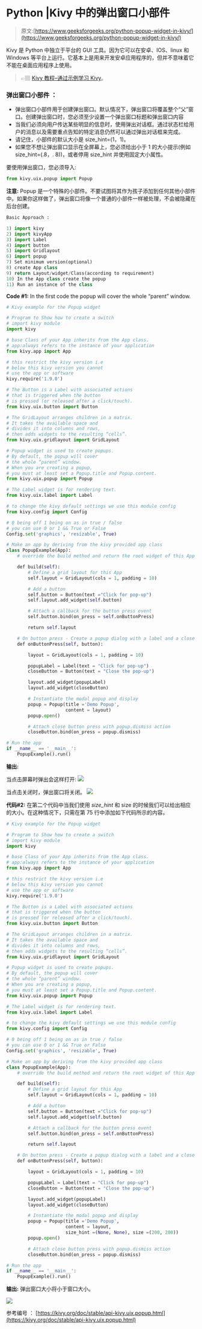 # Python |Kivy 中的弹出窗口小部件

> 原文:[https://www.geeksforgeeks.org/python-popup-widget-in-kivy/](https://www.geeksforgeeks.org/python-popup-widget-in-kivy/)

Kivy 是 Python 中独立于平台的 GUI 工具。因为它可以在安卓、IOS、linux 和 Windows 等平台上运行。它基本上是用来开发安卓应用程序的，但并不意味着它不能在桌面应用程序上使用。

> 👉🏽 [Kivy 教程–通过示例学习 Kivy](https://www.geeksforgeeks.org/kivy-tutorial/)。

### 弹出窗口小部件 ：

*   弹出窗口小部件用于创建弹出窗口。默认情况下，弹出窗口将覆盖整个“父”窗口。创建弹出窗口时，您必须至少设置一个弹出窗口标题和弹出窗口内容
*   当我们必须向用户传达某些明显的信息时，使用弹出对话框。通过状态栏给用户的消息以及需要重点告知的特定消息仍然可以通过弹出对话框来完成。
*   请记住，小部件的默认大小是 size_hint=(1，1)。
*   如果您不想让弹出窗口显示在全屏幕上，您必须给出小于 1 的大小提示(例如 size_hint=(.8，. 8))，或者停用 size_hint 并使用固定大小属性。

要使用弹出窗口，您必须导入:

```py
from kivy.uix.popup import Popup
```

**注意:** Popup 是一个特殊的小部件。不要试图将其作为孩子添加到任何其他小部件中。如果你这样做了，弹出窗口将像一个普通的小部件一样被处理，不会被隐藏在后台创建。

```py
Basic Approach :

1) import kivy
2) import kivyApp
3) import Label
4) import button
5) import Gridlayout
6) import popup
7) Set minimum version(optional)
8) create App class
9) return Layout/widget/Class(according to requirement)
10) In the App class create the popup
11) Run an instance of the class
```

**Code #1:** In the first code the popup will cover the whole “parent” window.

```py
# Kivy example for the Popup widget

# Program to Show how to create a switch
# import kivy module   
import kivy 

# base Class of your App inherits from the App class.   
# app:always refers to the instance of your application  
from kivy.app import App

# this restrict the kivy version i.e 
# below this kivy version you cannot 
# use the app or software 
kivy.require('1.9.0')

# The Button is a Label with associated actions
# that is triggered when the button
# is pressed (or released after a click/touch).
from kivy.uix.button import Button

# The GridLayout arranges children in a matrix.
# It takes the available space and
# divides it into columns and rows,
# then adds widgets to the resulting “cells”.
from kivy.uix.gridlayout import GridLayout

# Popup widget is used to create popups.
# By default, the popup will cover
# the whole “parent” window.
# When you are creating a popup,
# you must at least set a Popup.title and Popup.content.
from kivy.uix.popup import Popup

# The Label widget is for rendering text. 
from kivy.uix.label import Label

# to change the kivy default settings we use this module config
from kivy.config import Config

# 0 being off 1 being on as in true / false
# you can use 0 or 1 && True or False
Config.set('graphics', 'resizable', True)

# Make an app by deriving from the kivy provided app class
class PopupExample(App):
    # override the build method and return the root widget of this App

    def build(self):
        # Define a grid layout for this App
        self.layout = GridLayout(cols = 1, padding = 10)

        # Add a button
        self.button = Button(text ="Click for pop-up")
        self.layout.add_widget(self.button)

        # Attach a callback for the button press event
        self.button.bind(on_press = self.onButtonPress)

        return self.layout

    # On button press - Create a popup dialog with a label and a close button
    def onButtonPress(self, button):

        layout = GridLayout(cols = 1, padding = 10)

        popupLabel = Label(text = "Click for pop-up")
        closeButton = Button(text = "Close the pop-up")

        layout.add_widget(popupLabel)
        layout.add_widget(closeButton)       

        # Instantiate the modal popup and display
        popup = Popup(title ='Demo Popup',
                      content = layout)  
        popup.open()   

        # Attach close button press with popup.dismiss action
        closeButton.bind(on_press = popup.dismiss)   

# Run the app
if __name__ == '__main__':
    PopupExample().run()
```

**输出:**

当点击屏幕时弹出会这样打开:
![](img/25c639bbb92757478a5c5032d82d0355.png)

当点击关闭时，弹出窗口将关闭。
![](img/80b43e338cb045c05085e029ef9d1d09.png)

**代码#2:**
在第二个代码中当我们使用 *size_hint* 和 size 的时候我们可以给出相应的大小。在这种情况下，只需在第 75 行中添加如下代码所示的内容。

```py
# Kivy example for the Popup widget

# Program to Show how to create a switch
# import kivy module   
import kivy 

# base Class of your App inherits from the App class.   
# app:always refers to the instance of your application  
from kivy.app import App

# this restrict the kivy version i.e 
# below this kivy version you cannot 
# use the app or software 
kivy.require('1.9.0')

# The Button is a Label with associated actions
# that is triggered when the button
# is pressed (or released after a click/touch).
from kivy.uix.button import Button

# The GridLayout arranges children in a matrix.
# It takes the available space and
# divides it into columns and rows,
# then adds widgets to the resulting “cells”.
from kivy.uix.gridlayout import GridLayout

# Popup widget is used to create popups.
# By default, the popup will cover
# the whole “parent” window.
# When you are creating a popup,
# you must at least set a Popup.title and Popup.content.
from kivy.uix.popup import Popup

# The Label widget is for rendering text. 
from kivy.uix.label import Label

# to change the kivy default settings we use this module config
from kivy.config import Config

# 0 being off 1 being on as in true / false
# you can use 0 or 1 && True or False
Config.set('graphics', 'resizable', True)

# Make an app by deriving from the kivy provided app class
class PopupExample(App):
    # override the build method and return the root widget of this App

    def build(self):
        # Define a grid layout for this App
        self.layout = GridLayout(cols = 1, padding = 10)

        # Add a button
        self.button = Button(text ="Click for pop-up")
        self.layout.add_widget(self.button)

        # Attach a callback for the button press event
        self.button.bind(on_press = self.onButtonPress)

        return self.layout

    # On button press - Create a popup dialog with a label and a close button
    def onButtonPress(self, button):

        layout = GridLayout(cols = 1, padding = 10)

        popupLabel = Label(text = "Click for pop-up")
        closeButton = Button(text = "Close the pop-up")

        layout.add_widget(popupLabel)
        layout.add_widget(closeButton)       

        # Instantiate the modal popup and display
        popup = Popup(title ='Demo Popup',
                      content = layout,
                      size_hint =(None, None), size =(200, 200))  
        popup.open()   

        # Attach close button press with popup.dismiss action
        closeButton.bind(on_press = popup.dismiss)   

# Run the app
if __name__ == '__main__':
    PopupExample().run()
```

**输出:**
弹出窗口大小将小于窗口大小。

![](img/c3f4e4cf021a076060e3125a2a606066.png)

参考编号 ： [https://kivy.org/doc/stable/api-kivy.uix.popup.html](https://kivy.org/doc/stable/api-kivy.uix.popup.html)